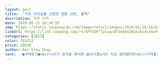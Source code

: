 ```yaml
---
layout: post 
title:  "지후 이지심플 신발장 겸용 선반, 블랙" 
description: 지후 이지 ..
date: 2020-06-21 16:34:55 
img: https://static.coupangcdn.com/image/retail/images/2018/01/18/18/0/0fbfb46a-65a1-4110-99c2-7a1e39e6d799.jpg 
linkUrl: https://link.coupang.com/re/AFFSDP?lptag=AF3600438&subid=ahnPublicAsk&pageKey=61157728&itemId=209681462&vendorItemId=70704479290&traceid=V0-113-b091f989d78ee951 
categories: [1015] 
color: 7E57C2 
price: 20030 
author: Ask View Shop 
cont:  "●구매후기●<br/>(이거 망치로 때리면 들어가겠는데? 라고 생각했지만<br/>가격좋고 조립 쉬워 추천할만 해요<br/>가진건 두팔 뿐인디! ㅋㅋ<br/>간단한 구조인데도 구성품 수, 모양<br/>그냥 세워서 한번 탕! 내려쳤더니<br/>길이는 맞는데대충 쓰자 하면서<br/>내려치면 맞게 쏙 들어가요!<br/>다만 제 추측이건데 배송과정중에 어딘가에 부딪혀서 상판에 흠집이 생긴것 같습니다.<br/> 반품하고 재배송 받기가 번거로워서 그냥 사용하려구요.<br/> 챙피하지만.<br/>.<br/>저처럼 엄청 고민하시는분들께 도움이 되실까싶어 사진 올립니다.<br/><br/>다시 풀어서 양쪽 길이를 맞춰봤는데 이상하다?<br/>대체로 깔끔한 느낌의 선반이고<br/>뜯어서 구성품 확인하고 조립까지<br/>망치가 없었고.<br/>ㅋ 구멍이 안찌그러진 다리는 하나뿐이라서<br/>배송 겁나 빨라요 저녁에 주문하고 다음날 오전에 날라옴 ㅋㅋ 조립 10분도 안되서 끝냄 ㅋㅋ (사이즈는  6330 정확하네요^^)<br/>선반 다리가 반듯한게 있고 조금  찌그러진 곳도 있어요.<br/><br/>수평이 맞더라구요.<br/> (역시 한국말과 조립은 끝까지 해봐야?ㅋ<br/>식탁위를 정리하려고 고민끝에 구매하였습니다.<br/> 예상보다 약간 크지만 괜찮습니다.<br/> 제품은 철제는 약간 가벼워보이고 상판은 꽤 단단햅 보입니다.<br/> 전체적으로 간단하고 만족합니다.<br/><br/>아랫단부터 조립했는데 수평이 안맞더라구요?<br/>아주 깔끔한 결과가... <br/> 잠시 감동했... <br/><br/>윗단과 상판까지 조립하고 딱 세우니까<br/>잘 안들어가면 세운 상태에서 대충 끼우고 바닥에 한번 탕!하고<br/>저 혼자(여인) 넉넉히 15분 걸린거 같아요!<br/>저는 다용도선반으로 쓰려고 구매햇네요 .<br/> 첫째로 베란다 덕후 울 냥이를 위해서이고 겨울되면 안방에 가습기 놓을 선반으로 쓰려고 삿어요.<br/> 우선 후기를 보니 휘거나 까지거나 하는 불만들이 많아서 걱정햇는데 다행히 괜찮앗어요.<br/> 물론 다른분들처럼 조금 찍혀잇긴 햇지만 크게 상관하지 않구요 이 가격이면 잘삿다고 생각해요 싼티 안남 ㅋ 화이트색상이 회색에 가깝다던데 분명 흰색맞아요 ㅎㅎ 역시 판매량이 많은건 이유가 잇나봐요.<br/> 참 밑에 하나는 일부러 조립안햇어요 ^^ 갠적으론 블랙이 더 고급져보일듯해요.<br/><br/>저는 뭐 제꺼니까 크게 고민없이 거칠게 했지만<br/>저는 크게 신경 쓰이진 않더라구요<br/>조립하는 순서까지 알기 쉽게 다 나와있어요.<br/><br/>죄다 안들어가는데 뭐 어쩌라고?<br/>친절하게 두명이서 하라고 되어있지만<br/>플라스틱발을 끼울 때 그 찌그러진 것 때문에<br/>혹시 모르니까 소중히 다뤄주심이.<br/>.<br/>^^;;<br/>화이트인데 칠까임 조금있지만<br/>" 
---
```

